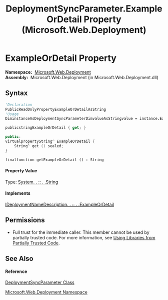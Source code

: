 ﻿---
title: DeploymentSyncParameter.ExampleOrDetail Property  (Microsoft.Web.Deployment)
TOCTitle: ExampleOrDetail Property
ms:assetid: P:Microsoft.Web.Deployment.DeploymentSyncParameter.ExampleOrDetail
ms:mtpsurl: https://msdn.microsoft.com/en-us/library/microsoft.web.deployment.deploymentsyncparameter.exampleordetail(v=VS.90)
ms:contentKeyID: 22753966
ms.date: 05/02/2012
mtps_version: v=VS.90
f1_keywords:
- Microsoft.Web.Deployment.DeploymentSyncParameter.ExampleOrDetail
- Microsoft.Web.Deployment.DeploymentSyncParameter.get_ExampleOrDetail
dev_langs:
- CSharp
- JScript
- VB
- c++
api_location:
- Microsoft.Web.Deployment.dll
api_name:
- Microsoft.Web.Deployment.DeploymentSyncParameter.ExampleOrDetail
- Microsoft.Web.Deployment.DeploymentSyncParameter.get_ExampleOrDetail
api_type:
- Managed
topic_type:
- apiref
- kbSyntax
product_family_name: VS
ROBOTS: INDEX,FOLLOW
---

# ExampleOrDetail Property

**Namespace:**  [Microsoft.Web.Deployment](microsoft-web-deployment-namespace.md)  
**Assembly:**  Microsoft.Web.Deployment (in Microsoft.Web.Deployment.dll)

## Syntax

``` vb
'Declaration
PublicReadOnlyPropertyExampleOrDetailAsString
'Usage
DiminstanceAsDeploymentSyncParameterDimvalueAsStringvalue = instance.ExampleOrDetail
```

``` csharp
publicstringExampleOrDetail { get; }
```

``` c++
public:
virtualpropertyString^ ExampleOrDetail {
    String^ get () sealed;
}
```

``` jscript
finalfunction getExampleOrDetail () : String
```

#### Property Value

Type: [System. . :: . .String](https://msdn.microsoft.com/en-us/library/s1wwdcbf\(v=vs.90\))  

#### Implements

[IDeploymentNameDescription. . :: . .ExampleOrDetail](ideploymentnamedescription-exampleordetail-property-microsoft-web-deployment.md)  

## Permissions

  - Full trust for the immediate caller. This member cannot be used by partially trusted code. For more information, see [Using Libraries from Partially Trusted Code](https://msdn.microsoft.com/en-us/library/8skskf63\(v=vs.90\)).

## See Also

#### Reference

[DeploymentSyncParameter Class](deploymentsyncparameter-class-microsoft-web-deployment.md)

[Microsoft.Web.Deployment Namespace](microsoft-web-deployment-namespace.md)

